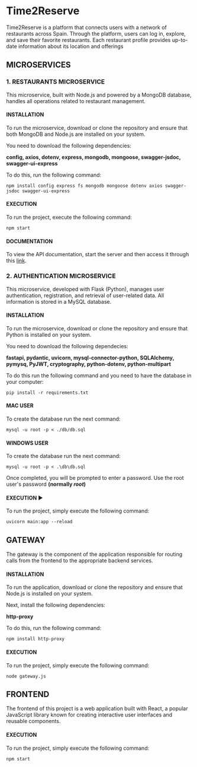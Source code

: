 # Time2Reserve 
Time2Reserve is a platform that connects users with a network of restaurants across Spain. Through the platform, users can log in, explore, and save their favorite restaurants. Each restaurant profile provides up-to-date information about its location and offerings

## MICROSERVICES 

### 1. RESTAURANTS MICROSERVICE 
This microservice, built with Node.js and powered by a MongoDB database, handles all operations related to restaurant management.

#### INSTALLATION 
To run the microservice, download or clone the repository and ensure that both MongoDB and Node.js are installed on your system.

You need to download the following dependencies:

**config, axios, dotenv, express, mongodb, mongoose, swagger-jsdoc, swagger-ui-express**

To do this, run the following command:

    npm install config express fs mongodb mongoose dotenv axios swagger-jsdoc swagger-ui-express

#### EXECUTION 
To run the project, execute the following command:

    npm start

#### DOCUMENTATION 
To view the API documentation, start the server and then access it through this [link](http:localhost:8000/api-docs).

### 2. AUTHENTICATION MICROSERVICE 
This microservice, developed with Flask (Python), manages user authentication, registration, and retrieval of user-related data. All information is stored in a MySQL database.

#### INSTALLATION 
To run the microservice, download or clone the repository and ensure that Python is installed on your system.

You need to download the following dependecies:

**fastapi, pydantic, uvicorn, mysql-connector-python, SQLAlchemy, pymysq, PyJWT, cryptography, python-dotenv, python-multipart**

To do this run the following command and you need to have the database in your computer:

    pip install -r requirements.txt

#### MAC USER
To create the database run the next command:

    mysql -u root -p < ./db/db.sql

#### WINDOWS USER

To create the database run the next command:

    mysql -u root -p < .\db\db.sql

Once completed, you will be prompted to enter a password. Use the root user's password **(normally *root*)**

#### EXECUTION ▶️
To run the project, simply execute the following command:
    
    uvicorn main:app --reload

## GATEWAY

The gateway is the component of the application responsible for routing calls from the frontend to the appropriate backend services.

#### INSTALLATION

To run the application, download or clone the repository and ensure that Node.js is installed on your system.

Next, install the following dependencies:

**http-proxy**

To do this, run the following command:

    npm install http-proxy

#### EXECUTION 

To run the project, simply execute the following command:
    
    node gateway.js

## FRONTEND 
The frontend of this project is a web application built with React, a popular JavaScript library known for creating interactive user interfaces and reusable components.

#### EXECUTION 
To run the project, simply execute the following command:

    npm start